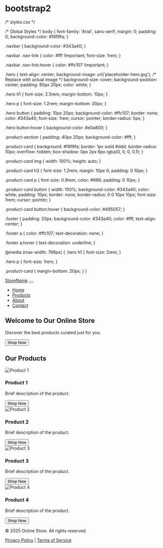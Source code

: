 # bootstrap2

/* styles.css */

/* Global Styles */
body {
  font-family: 'Arial', sans-serif;
  margin: 0;
  padding: 0;
  background-color: #f8f9fa;
}

.navbar {
  background-color: #343a40;
}

.navbar .nav-link {
  color: #fff !important;
  font-size: 1rem;
}

.navbar .nav-link:hover {
  color: #ffc107 !important;
}

.hero {
  text-align: center;
  background-image: url('placeholder-hero.jpg'); /* Replace with actual image */
  background-size: cover;
  background-position: center;
  padding: 80px 20px;
  color: white;
}

.hero h1 {
  font-size: 2.5rem;
  margin-bottom: 10px;
}

.hero p {
  font-size: 1.2rem;
  margin-bottom: 20px;
}

.hero button {
  padding: 10px 20px;
  background-color: #ffc107;
  border: none;
  color: #343a40;
  font-size: 1rem;
  cursor: pointer;
  border-radius: 5px;
}

.hero button:hover {
  background-color: #e0a800;
}

.product-section {
  padding: 40px 20px;
  background-color: #fff;
}

.product-card {
  background: #f8f9fa;
  border: 1px solid #ddd;
  border-radius: 10px;
  overflow: hidden;
  box-shadow: 0px 2px 6px rgba(0, 0, 0, 0.1);
}

.product-card img {
  width: 100%;
  height: auto;
}

.product-card h3 {
  font-size: 1.2rem;
  margin: 10px 0;
  padding: 0 10px;
}

.product-card p {
  font-size: 0.9rem;
  color: #666;
  padding: 0 10px;
}

.product-card button {
  width: 100%;
  background-color: #343a40;
  color: white;
  padding: 10px;
  border: none;
  border-radius: 0 0 10px 10px;
  font-size: 1rem;
  cursor: pointer;
}

.product-card button:hover {
  background-color: #495057;
}

.footer {
  padding: 20px;
  background-color: #343a40;
  color: #fff;
  text-align: center;
}

.footer a {
  color: #ffc107;
  text-decoration: none;
}

.footer a:hover {
  text-decoration: underline;
}

@media (max-width: 768px) {
  .hero h1 {
    font-size: 2rem;
  }

  .hero p {
    font-size: 1rem;
  }

  .product-card {
    margin-bottom: 20px;
  }
}








<!DOCTYPE html>
<html lang="en">
<head>
  <meta charset="UTF-8">
  <meta name="viewport" content="width=device-width, initial-scale=1.0">
  <meta name="description" content="Responsive Store Landing Page">
  <title>Online Store</title>
  <link rel="stylesheet" href="https://cdn.jsdelivr.net/npm/bootstrap@5.3.0-alpha1/dist/css/bootstrap.min.css">
  <link rel="stylesheet" href="styles.css">
</head>
<body>
  <!-- Header Section -->
  <nav class="navbar navbar-expand-lg navbar-dark">
    <div class="container">
      <a class="navbar-brand" href="#">StoreName</a>
      <button class="navbar-toggler" type="button" data-bs-toggle="collapse" data-bs-target="#navbarNav">
        <span class="navbar-toggler-icon"></span>
      </button>
      <div class="collapse navbar-collapse" id="navbarNav">
        <ul class="navbar-nav ms-auto">
          <li class="nav-item"><a class="nav-link" href="#">Home</a></li>
          <li class="nav-item"><a class="nav-link" href="#">Products</a></li>
          <li class="nav-item"><a class="nav-link" href="#">About</a></li>
          <li class="nav-item"><a class="nav-link" href="#">Contact</a></li>
        </ul>
      </div>
    </div>
  </nav>

  <!-- Hero Section -->
  <section class="hero">
    <div class="container">
      <h1>Welcome to Our Online Store</h1>
      <p>Discover the best products curated just for you.</p>
      <button>Shop Now</button>
    </div>
  </section>

  <!-- Product Section -->
  <section class="product-section">
    <div class="container">
      <h2 class="text-center mb-4">Our Products</h2>
      <div class="row g-4">
        <!-- Product Card 1 -->
        <div class="col-md-3 col-sm-6">
          <div class="product-card">
            <img src="placeholder-product1.jpg" alt="Product 1">
            <h3>Product 1</h3>
            <p>Brief description of the product.</p>
            <button>Shop Now</button>
          </div>
        </div>
        <!-- Product Card 2 -->
        <div class="col-md-3 col-sm-6">
          <div class="product-card">
            <img src="placeholder-product2.jpg" alt="Product 2">
            <h3>Product 2</h3>
            <p>Brief description of the product.</p>
            <button>Shop Now</button>
          </div>
        </div>
        <!-- Product Card 3 -->
        <div class="col-md-3 col-sm-6">
          <div class="product-card">
            <img src="placeholder-product3.jpg" alt="Product 3">
            <h3>Product 3</h3>
            <p>Brief description of the product.</p>
            <button>Shop Now</button>
          </div>
        </div>
        <!-- Product Card 4 -->
        <div class="col-md-3 col-sm-6">
          <div class="product-card">
            <img src="placeholder-product4.jpg" alt="Product 4">
            <h3>Product 4</h3>
            <p>Brief description of the product.</p>
            <button>Shop Now</button>
          </div>
        </div>
      </div>
    </div>
  </section>

  <!-- Footer -->
  <footer class="footer">
    <p>&copy; 2025 Online Store. All rights reserved.</p>
    <a href="#">Privacy Policy</a> | <a href="#">Terms of Service</a>
  </footer>

  <script src="https://cdn.jsdelivr.net/npm/bootstrap@5.3.0-alpha1/dist/js/bootstrap.bundle.min.js"></script>
</body>
</html>

